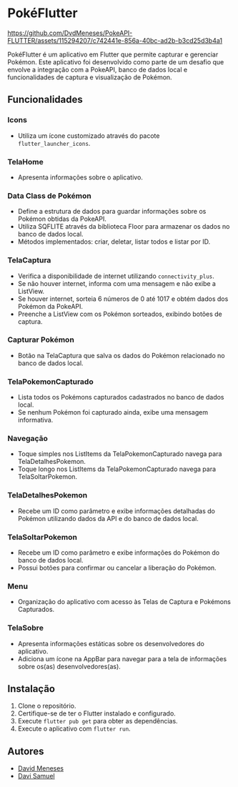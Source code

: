 # PokéFlutter

https://github.com/DvdMeneses/PokeAPI-FLUTTER/assets/115294207/c742441e-856a-40bc-ad2b-b3cd25d3b4a1



PokéFlutter é um aplicativo em Flutter que permite capturar e gerenciar Pokémon. Este aplicativo foi desenvolvido como parte de um desafio que envolve a integração com a PokeAPI, banco de dados local e funcionalidades de captura e visualização de Pokémon.

## Funcionalidades

### Icons
- Utiliza um ícone customizado através do pacote `flutter_launcher_icons`.

### TelaHome
- Apresenta informações sobre o aplicativo.

### Data Class de Pokémon
- Define a estrutura de dados para guardar informações sobre os Pokémon obtidas da PokeAPI.
- Utiliza SQFLITE através da biblioteca Floor para armazenar os dados no banco de dados local.
- Métodos implementados: criar, deletar, listar todos e listar por ID.

### TelaCaptura
- Verifica a disponibilidade de internet utilizando `connectivity_plus`.
- Se não houver internet, informa com uma mensagem e não exibe a ListView.
- Se houver internet, sorteia 6 números de 0 até 1017 e obtém dados dos Pokémon da PokeAPI.
- Preenche a ListView com os Pokémon sorteados, exibindo botões de captura.

### Capturar Pokémon
- Botão na TelaCaptura que salva os dados do Pokémon relacionado no banco de dados local.

### TelaPokemonCapturado
- Lista todos os Pokémons capturados cadastrados no banco de dados local.
- Se nenhum Pokémon foi capturado ainda, exibe uma mensagem informativa.

### Navegação
- Toque simples nos ListItems da TelaPokemonCapturado navega para TelaDetalhesPokemon.
- Toque longo nos ListItems da TelaPokemonCapturado navega para TelaSoltarPokemon.

### TelaDetalhesPokemon
- Recebe um ID como parâmetro e exibe informações detalhadas do Pokémon utilizando dados da API e do banco de dados local.

### TelaSoltarPokemon
- Recebe um ID como parâmetro e exibe informações do Pokémon do banco de dados local.
- Possui botões para confirmar ou cancelar a liberação do Pokémon.

### Menu
- Organização do aplicativo com acesso às Telas de Captura e Pokémons Capturados.

### TelaSobre
- Apresenta informações estáticas sobre os desenvolvedores do aplicativo.
- Adiciona um ícone na AppBar para navegar para a tela de informações sobre os(as) desenvolvedores(as).

## Instalação

1. Clone o repositório.
2. Certifique-se de ter o Flutter instalado e configurado.
3. Execute `flutter pub get` para obter as dependências.
4. Execute o aplicativo com `flutter run`.


## Autores

- [David Meneses](https://github.com/DvdMeneses)
- [Davi Samuel](https://github.com/DaviBragDev)


